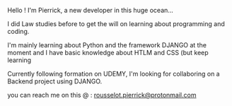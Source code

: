
Hello ! I'm Pierrick, a new developer in this huge ocean... 

I did Law studies before to get the will on learning about programming and coding. 

I'm mainly learning about Python and the framework DJANGO at the moment and I have basic knowledge about HTLM and CSS (but keep learning

Currently following formation on UDEMY, I'm looking for collaboring on a Backend project using DJANGO. 

you can reach me on this @ : rousselot.pierrick@protonmail.com 
